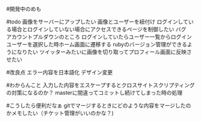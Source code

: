 #開発中のめも

#todo
画像をサーバーにアップしたい
画像とユーザーを紐付け
ログインしている場合とログインしていない場合にアクセスできるページを制御したい
バグ　アカウントプルダウンのところ
ログインしていたらユーザー一覧からログインユーザーを選択した時ホーム画面に遷移する
rubyのバージョン管理ができるようになりたい
ツイッターみたいに画像を切り取ってプロフィール画面に反映させたい


#改良点
エラー内容を日本語化
デザイン変更

#わからんこと
入力した内容をエスケープするとクロスサイトスクリプティングの対策になるのか？
masterに間違ってコミットし続けてしまった時の処理


#こうしたら便利だなぁ
gitでマージするときにどのような内容をマージしたのかメモしたい（チケット管理がいいのかな？)

